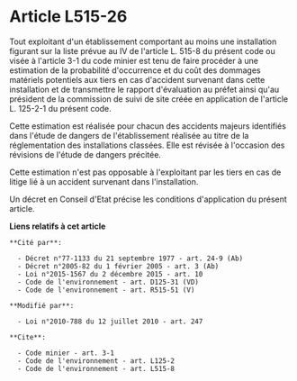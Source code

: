 # Article L515-26

Tout exploitant d'un établissement comportant au moins une installation figurant sur la liste prévue au IV de l'article L.
515-8 du présent code ou visée à l'article 3-1 du code minier est tenu de faire procéder à une estimation de la probabilité
d'occurrence et du coût des dommages matériels potentiels aux tiers en cas d'accident survenant dans cette installation et de
transmettre le rapport d'évaluation au préfet ainsi qu'au président de la commission de suivi de site créée en  application
de l'article L. 125-2-1 du présent code. 

Cette estimation est réalisée pour chacun des accidents majeurs identifiés dans l'étude de dangers de l'établissement
réalisée au titre de la réglementation des installations classées. Elle est révisée à l'occasion des révisions de l'étude de
dangers précitée. 

Cette estimation n'est pas opposable à l'exploitant par les tiers en cas de litige lié à un accident survenant dans
l'installation. 

Un décret en Conseil d'Etat précise les conditions d'application du présent article.

**Liens relatifs à cet article**

	**Cité par**:

	  - Décret n°77-1133 du 21 septembre 1977 - art. 24-9 (Ab)
	  - Décret n°2005-82 du 1 février 2005 - art. 3 (Ab)
	  - Loi n°2015-1567 du 2 décembre 2015 - art. 10
	  - Code de l'environnement - art. D125-31 (VD)
	  - Code de l'environnement - art. R515-51 (V)

	**Modifié par**:

	  - Loi n°2010-788 du 12 juillet 2010 - art. 247

	**Cite**:

	  - Code minier - art. 3-1
	  - Code de l'environnement - art. L125-2
	  - Code de l'environnement - art. L515-8
